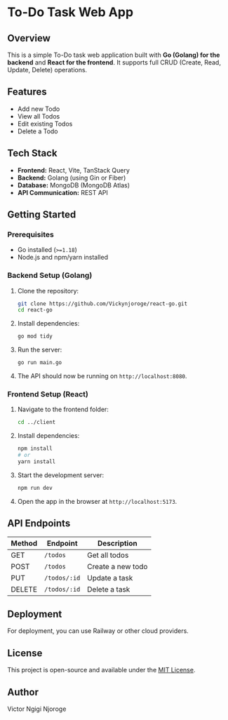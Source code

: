# To-Do Task Web App

## Overview
This is a simple To-Do task web application built with **Go (Golang) for the backend** and **React for the frontend**. It supports full CRUD (Create, Read, Update, Delete) operations.

## Features
- Add new Todo
- View all Todos
- Edit existing Todos
- Delete a Todo

## Tech Stack
- **Frontend:** React, Vite, TanStack Query
- **Backend:** Golang (using Gin or Fiber)
- **Database:** MongoDB (MongoDB Atlas)
- **API Communication:** REST API

## Getting Started

### Prerequisites
- Go installed (`>=1.18`)
- Node.js and npm/yarn installed

### Backend Setup (Golang)
1. Clone the repository:
   ```sh
   git clone https://github.com/Vickynjoroge/react-go.git
   cd react-go
   ```
2. Install dependencies:
   ```sh
   go mod tidy
   ```
3. Run the server:
   ```sh
   go run main.go
   ```
4. The API should now be running on `http://localhost:8080`.

### Frontend Setup (React)
1. Navigate to the frontend folder:
   ```sh
   cd ../client
   ```
2. Install dependencies:
   ```sh
   npm install
   # or
   yarn install
   ```
3. Start the development server:
   ```sh
   npm run dev
   ```
4. Open the app in the browser at `http://localhost:5173`.

## API Endpoints
| Method | Endpoint       | Description       |
|--------|--------------|------------------|
| GET    | `/todos`     | Get all todos    |
| POST   | `/todos`     | Create a new todo|
| PUT    | `/todos/:id` | Update a task    |
| DELETE | `/todos/:id` | Delete a task    |

## Deployment
For deployment, you can use Railway or other cloud providers.

## License
This project is open-source and available under the [MIT License](LICENSE).

## Author
Victor Ngigi Njoroge

